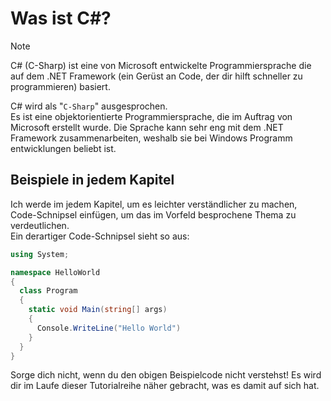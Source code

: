 # Was ist C#?

> [!NOTE]
> C# (C-Sharp) ist eine von Microsoft entwickelte Programmiersprache die auf dem .NET Framework (ein Gerüst an Code, der dir hilft schneller zu programmieren) basiert.  

C# wird als "`C-Sharp`" ausgesprochen.  
Es ist eine objektorientierte Programmiersprache, die im Auftrag von Microsoft erstellt wurde. Die Sprache kann sehr eng mit dem .NET Framework zusammenarbeiten, weshalb sie bei Windows Programm entwicklungen beliebt ist.


## Beispiele in jedem Kapitel
Ich werde im jedem Kapitel, um es leichter verständlicher zu machen, Code-Schnipsel einfügen, um das im Vorfeld besprochene Thema zu verdeutlichen.  
Ein derartiger Code-Schnipsel sieht so aus:
```C#
using System;

namespace HelloWorld
{
  class Program
  {
    static void Main(string[] args)
    {
      Console.WriteLine("Hello World")
    }
  }
}
```
Sorge dich nicht, wenn du den obigen Beispielcode nicht verstehst! Es wird dir im Laufe dieser Tutorialreihe näher gebracht, was es damit auf sich hat.

